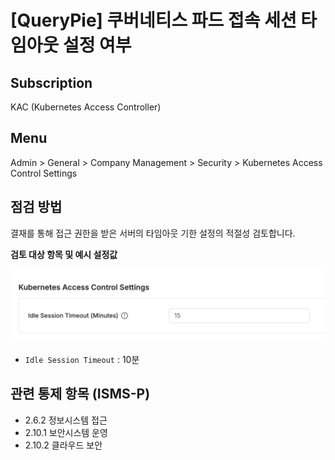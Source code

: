 # [QueryPie] 쿠버네티스 파드 접속 세션 타임아웃 설정 여부

## Subscription 
KAC (Kubernetes Access Controller)

## Menu 
Admin > General > Company Management > Security > Kubernetes Access Control Settings

## 점검 방법 
결재를 통해 접근 권한을 받은 서버의 타임아웃 기한 설정의 적절성 검토합니다.

**검토 대상 항목 및 예시 설정값**

![Kubernetes Access Control Settings](images/kac-settings.png)
- `Idle Session Timeout` : 10분

## 관련 통제 항목 (ISMS-P)
- 2.6.2 정보시스템 접근
- 2.10.1 보안시스템 운영
- 2.10.2 클라우드 보안